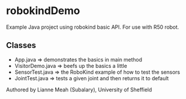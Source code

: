 robokindDemo
============
Example Java project using robokind basic API. For use with R50 robot.

Classes
-------
* App.java => demonstrates the basics in main method
* VisitorDemo.java => beefs up the basics a little
* SensorTest.java => the RoboKind example of how to test the sensors
* JointTest.java => tests a given joint and then returns it to default

Authored by Lianne Meah (Subalary), University of Sheffield
